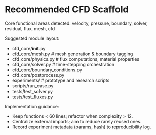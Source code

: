 # Recommended CFD Scaffold

Core functional areas detected: velocity, pressure, boundary, solver, residual, flux, mesh, cfd

Suggested module layout:

- cfd_core/__init__.py
- cfd_core/mesh.py  # mesh generation & boundary tagging
- cfd_core/physics.py  # flux computations, material properties
- cfd_core/solver.py  # time-stepping orchestration
- cfd_core/boundary_conditions.py
- cfd_core/postprocess.py
- experiments/    # prototype and research scripts
- scripts/run_case.py
- tests/test_solver.py
- tests/test_fluxes.py

Implementation guidance:
- Keep functions < 60 lines; refactor when complexity > 12.
- Centralize external imports; aim to reduce rarely reused ones.
- Record experiment metadata (params, hash) to reproducibility log.